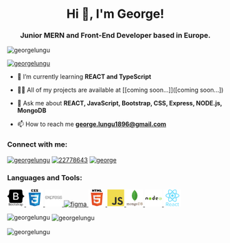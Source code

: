 <h1 align="center">Hi 👋, I'm George!</h1>
<h3 align="center">Junior MERN and Front-End Developer based in Europe.</h3>

<p align="left"> <img src="https://komarev.com/ghpvc/?username=georgelungu&label=Profile%20views&color=0e75b6&style=flat" alt="georgelungu" /> </p>

<p align="left"> <a href="https://github.com/ryo-ma/github-profile-trophy"><img src="https://github-profile-trophy.vercel.app/?username=georgelungu" alt="georgelungu" /></a> </p>

- 🌱 I’m currently learning **REACT and TypeScript**

- 👨‍💻 All of my projects are available at [[coming soon...]]([coming soon...])

- 💬 Ask me about **REACT, JavaScript, Bootstrap, CSS, Express, NODE.js, MongoDB**

- 📫 How to reach me **george.lungu1896@gmail.com**

<h3 align="left">Connect with me:</h3>
<p align="left">
<a href="https://codepen.io/georgelungu" target="blank"><img align="center" src="https://raw.githubusercontent.com/rahuldkjain/github-profile-readme-generator/master/src/images/icons/Social/codepen.svg" alt="georgelungu" height="30" width="40" /></a>
<a href="https://stackoverflow.com/users/22778643" target="blank"><img align="center" src="https://raw.githubusercontent.com/rahuldkjain/github-profile-readme-generator/master/src/images/icons/Social/stack-overflow.svg" alt="22778643" height="30" width="40" /></a>
<a href="https://dribbble.com/George_Pesci" target="blank"><img align="center" src="https://raw.githubusercontent.com/rahuldkjain/github-profile-readme-generator/master/src/images/icons/Social/dribbble.svg" alt="george" height="30" width="40" /></a>
</p>

<h3 align="left">Languages and Tools:</h3>
<p align="left"> <a href="https://getbootstrap.com" target="_blank" rel="noreferrer"> <img src="https://raw.githubusercontent.com/devicons/devicon/master/icons/bootstrap/bootstrap-plain-wordmark.svg" alt="bootstrap" width="40" height="40"/> </a> <a href="https://www.w3schools.com/css/" target="_blank" rel="noreferrer"> <img src="https://raw.githubusercontent.com/devicons/devicon/master/icons/css3/css3-original-wordmark.svg" alt="css3" width="40" height="40"/> </a> <a href="https://expressjs.com" target="_blank" rel="noreferrer"> <img src="https://raw.githubusercontent.com/devicons/devicon/master/icons/express/express-original-wordmark.svg" alt="express" width="40" height="40"/> </a> <a href="https://www.figma.com/" target="_blank" rel="noreferrer"> <img src="https://www.vectorlogo.zone/logos/figma/figma-icon.svg" alt="figma" width="40" height="40"/> </a> <a href="https://www.w3.org/html/" target="_blank" rel="noreferrer"> <img src="https://raw.githubusercontent.com/devicons/devicon/master/icons/html5/html5-original-wordmark.svg" alt="html5" width="40" height="40"/> </a> <a href="https://developer.mozilla.org/en-US/docs/Web/JavaScript" target="_blank" rel="noreferrer"> <img src="https://raw.githubusercontent.com/devicons/devicon/master/icons/javascript/javascript-original.svg" alt="javascript" width="40" height="40"/> </a> <a href="https://www.mongodb.com/" target="_blank" rel="noreferrer"> <img src="https://raw.githubusercontent.com/devicons/devicon/master/icons/mongodb/mongodb-original-wordmark.svg" alt="mongodb" width="40" height="40"/> </a> <a href="https://nodejs.org" target="_blank" rel="noreferrer"> <img src="https://raw.githubusercontent.com/devicons/devicon/master/icons/nodejs/nodejs-original-wordmark.svg" alt="nodejs" width="40" height="40"/> </a> <a href="https://reactjs.org/" target="_blank" rel="noreferrer"> <img src="https://raw.githubusercontent.com/devicons/devicon/master/icons/react/react-original-wordmark.svg" alt="react" width="40" height="40"/> </a> </p>

<p><img align="left" src="https://github-readme-stats.vercel.app/api/top-langs?username=georgelungu&show_icons=true&locale=en&layout=compact" alt="georgelungu" /></p>

<p>&nbsp;<img align="center" src="https://github-readme-stats.vercel.app/api?username=georgelungu&show_icons=true&locale=en" alt="georgelungu" /></p>

<p><img align="center" src="https://github-readme-streak-stats.herokuapp.com/?user=georgelungu&" alt="georgelungu" /></p>
